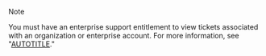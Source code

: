 > [!NOTE]
> You must have an enterprise support entitlement to view tickets associated with an organization or enterprise account. For more information, see "[AUTOTITLE](/enterprise-cloud@latest/admin/user-management/managing-users-in-your-enterprise/managing-support-entitlements-for-your-enterprise)."
